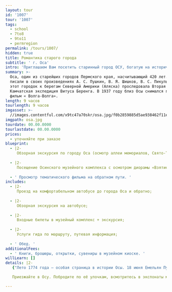 ```yaml
---
layout: tour
id: '1007'
tour: '1007'
tags:
  - school
  - 7to8
  - 9to11
  - permregion
permalink: /tours/1007/
hidden: true
title: Романтика старого города
subtitle: ' г. Оса'
intro: 'Приглашаем Вам посетить старинный город ОСУ, богатую на исторические события.'
summary: >-
  Оса, один из старейших городов Пермского края, насчитывающий 420 лет. О ней
  писали в своих произведениях А. С. Пушкин, В. Я. Шишков, В. С. Пикуль. Через
  этот городок к берегам Северной Америки (Аляска) проследовала Вторая
  Камчатская экспедиция Витуса Беренга. В 1937 году близ Осы снимался популярный
  фильм « Волга-Волга».
length: 9 часов
tourlength: 9 часов
imgasset: >-
  //images.contentful.com/x9tc47a70skr/osa.jpg/f0b2859885d5ae938462f11e906b8b76/osa.jpg
imgpath: osa.jpg
tourdate: 00.00.0000
tourlastdate: 00.00.0000
prices:
  - уточняйте при заказе
blueprint:
  - |2-
     Обзорная экскурсия по городу Оса (осмотр аллеи мемориалов, Свято-Троицкого собора, купеческих особняков, памятника «Куль Осинский» и т.д.); 
     
  - |2-
     Посещение Осинского музейного комплекса с осмотром диорамы «Взятие Емельяном Пугачевым крепости Оса», фрагмента крепости и т.д.; 
     
  - ' Просмотр тематического фильма на обратном пути. '
includes:
  - |2-
     Проезд на комфортабельном автобусе до города Оса и обратно; 
     
  - |2-
     Обзорная экскурсия на автобусе; 
     
  - |2-
     Входные билеты в музейный комплекс + экскурсия; 
     
  - |2-
     Услуги гида по маршруту, путевая информация; 
     
  - ' Обед. '
additionalFees:
  - ' Книги, брошюры, открытки, сувениры в музейном киоске. '
willLearn: []
details: |2-
   {"Лето 1774 года – особая страница в истории Осы. 18 июня Емельян Пугачёв осадил город. Крепость защищали храбрые воины, недаром предводитель крестьянского бунта сказал"=>"« Мал городок, да кусается, как оса»."} 

   Приезжайте в Осу. Побродите по её улочкам, всмотритесь в экспонаты музея, почувствуйте обаяние, ауру и романтику старого города, складывающуюся веками… 

---
```

